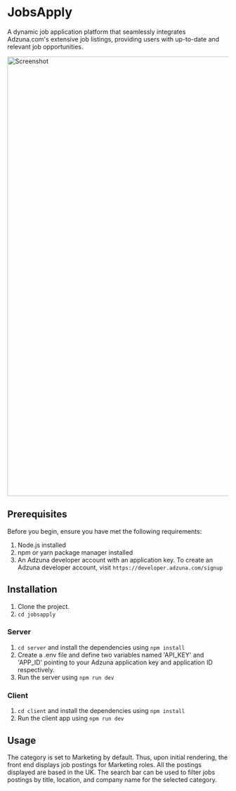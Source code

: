 # JobsApply 

A dynamic job application platform that seamlessly integrates Adzuna.com's extensive job listings, providing users with up-to-date and relevant job opportunities.

<img src='https://ibb.co/pjTsLZG' alt='Screenshot' width='1000'>

## Prerequisites
Before you begin, ensure you have met the following requirements:
1. Node.js installed
2. npm or yarn package manager installed
3. An Adzuna developer account with an application key. To create an Adzuna developer account, visit `https://developer.adzuna.com/signup` 

## Installation

1. Clone the project.
2. `cd jobsapply`

### Server

1. `cd server` and install the dependencies using `npm install`
2. Create a .env file and define two variables named 'API_KEY' and 'APP_ID' pointing to your Adzuna application key and application ID respectively.
3. Run the server using `npm run dev`

### Client

1. `cd client` and install the dependencies using `npm install`
2. Run the client app using `npm run dev`

## Usage
The category is set to Marketing by default. Thus, upon initial rendering, the front end displays job postings for Marketing roles. All the postings displayed are based in the UK. The search bar can be used to filter jobs postings by title, location, and company name for the selected category.



